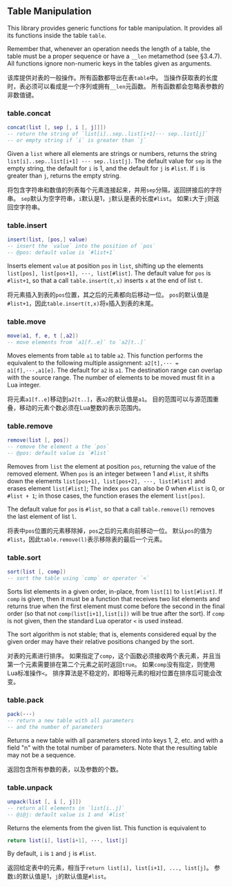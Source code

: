 
## Table Manipulation

This library provides generic functions for table manipulation. 
It provides all its functions inside the table `table`.

Remember that, whenever an operation needs the length of a table, 
the table must be a proper sequence or have a `__len` metamethod (see §3.4.7). 
All functions ignore non-numeric keys in the tables given as arguments. 

该库提供对表的一般操作。所有函数都导出在表`table`中。
当操作获取表的长度时，表必须可以看成是一个序列或拥有`__len`元函数。
所有函数都会忽略表参数的非数值键。

### table.concat 
```lua
concat(list [, sep [, i [, j]]])
-- return the string of `list[i]..sep..list[i+1]··· sep..list[j]`
-- or empty string if `i` is greater than `j`
```

Given a `list` where all elements are strings or numbers, 
returns the string `list[i]..sep..list[i+1] ··· sep..list[j]`. 
The default value for `sep` is the empty string, the default for `i` is 1, 
and the default for `j` is `#list`. 
If `i` is greater than `j`, returns the empty string.

将包含字符串和数值的列表每个元素连接起来，并用`sep`分隔，返回拼接后的字符串。
`sep`默认为空字符串，`i`默认是1，`j`默认是表的长度`#list`。
如果`i`大于`j`则返回空字符串。

### table.insert 
```lua
insert(list, [pos,] value)
-- insert the `value` into the position of `pos`
-- @pos: default value is `#list+1`
```

Inserts element `value` at position `pos` in `list`, 
shifting up the elements `list[pos], list[pos+1], ···, list[#list]`. 
The default value for `pos` is `#list+1`, 
so that a call `table.insert(t,x)` inserts `x` at the end of list `t`.

将元素插入到表的`pos`位置，其之后的元素都向后移动一位。
`pos`的默认值是`#list+1`，因此`table.insert(t,x)`将`x`插入到表的末尾。

### table.move 
```lua
move(a1, f, e, t [,a2])
-- move elements from `a1[f..e]` to `a2[t..]`
```

Moves elements from table `a1` to table `a2`. 
This function performs the equivalent to the following multiple assignment: 
`a2[t],··· = a1[f],···,a1[e]`. The default for `a2` is `a1`. 
The destination range can overlap with the source range. 
The number of elements to be moved must fit in a Lua integer.

将元素`a1[f..e]`移动到`a2[t..]`，表`a2`的默认值是`a1`。
目的范围可以与源范围重叠，移动的元素个数必须在Lua整数的表示范围内。

### table.remove 
```lua
remove(list [, pos])
-- remove the element a the `pos`
-- @pos: default value is `#list`
```

Removes from `list` the element at position `pos`, returning the value of the removed element. 
When `pos` is an integer between 1 and `#list`, 
it shifts down the elements `list[pos+1], list[pos+2], ···, list[#list]` and erases element `list[#list]`; 
The index `pos` can also be 0 when `#list` is 0, or `#list + 1`; 
in those cases, the function erases the element `list[pos]`.

The default value for `pos` is `#list`, so that a call `table.remove(l)` removes the last element of list `l`.

将表中`pos`位置的元素移除掉，`pos`之后的元素向前移动一位。
默认`pos`的值为`#list`，因此`table.remove(l)`表示移除表的最后一个元素。

### table.sort 
```lua
sort(list [, comp])
-- sort the table using `comp` or operator `<`
```

Sorts list elements in a given order, in-place, from `list[1]` to `list[#list]`. 
If `comp` is given, then it must be a function that receives two list elements 
and returns true when the first element must come before the second in the final order 
(so that not `comp(list[i+1],list[i])` will be true after the sort). 
If `comp` is not given, then the standard Lua operator `<` is used instead.

The sort algorithm is not stable; that is, elements considered equal by the given order 
may have their relative positions changed by the sort.

对表的元素进行排序。
如果指定了`comp`，这个函数必须接收两个表元素，并且当第一个元素需要排在第二个元素之前时返回`true`。
如果`comp`没有指定，则使用Lua标准操作`<`。
排序算法是不稳定的，即相等元素的相对位置在排序后可能会改变。

### table.pack 
```lua
pack(···)
-- return a new table with all parameters 
-- and the number of parameters
```

Returns a new table with all parameters stored into keys 1, 2, etc. 
and with a field "n" with the total number of parameters. 
Note that the resulting table may not be a sequence.

返回包含所有参数的表，以及参数的个数。

### table.unpack 
```lua
unpack(list [, i [, j]])
-- return all elements in `list[i..j]`
-- @i@j: default value is 1 and `#list`
```

Returns the elements from the given list. 
This function is equivalent to
```lua
return list[i], list[i+1], ···, list[j]
```
By default, `i` is `1` and `j` is `#list`. 

返回给定表中的元素，相当于`return list[i], list[i+1], ..., list[j]`。
参数`i`的默认值是1，`j`的默认值是`#list`。

